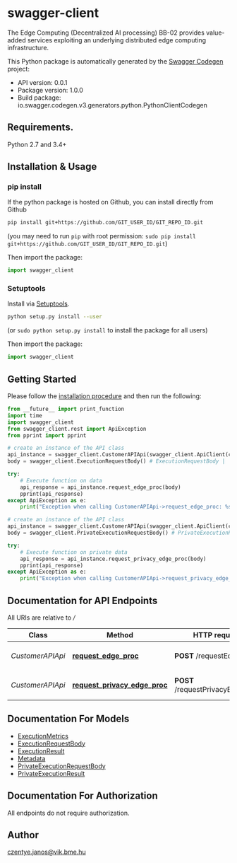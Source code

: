 # swagger-client
The Edge Computing (Decentralized AI processing) BB-02 provides value-added services exploiting an underlying distributed edge computing infrastructure.

This Python package is automatically generated by the [Swagger Codegen](https://github.com/swagger-api/swagger-codegen) project:

- API version: 0.0.1
- Package version: 1.0.0
- Build package: io.swagger.codegen.v3.generators.python.PythonClientCodegen

## Requirements.

Python 2.7 and 3.4+

## Installation & Usage
### pip install

If the python package is hosted on Github, you can install directly from Github

```sh
pip install git+https://github.com/GIT_USER_ID/GIT_REPO_ID.git
```
(you may need to run `pip` with root permission: `sudo pip install git+https://github.com/GIT_USER_ID/GIT_REPO_ID.git`)

Then import the package:
```python
import swagger_client 
```

### Setuptools

Install via [Setuptools](http://pypi.python.org/pypi/setuptools).

```sh
python setup.py install --user
```
(or `sudo python setup.py install` to install the package for all users)

Then import the package:
```python
import swagger_client
```

## Getting Started

Please follow the [installation procedure](#installation--usage) and then run the following:

```python
from __future__ import print_function
import time
import swagger_client
from swagger_client.rest import ApiException
from pprint import pprint

# create an instance of the API class
api_instance = swagger_client.CustomerAPIApi(swagger_client.ApiClient(configuration))
body = swagger_client.ExecutionRequestBody() # ExecutionRequestBody | 

try:
    # Execute function on data
    api_response = api_instance.request_edge_proc(body)
    pprint(api_response)
except ApiException as e:
    print("Exception when calling CustomerAPIApi->request_edge_proc: %s\n" % e)

# create an instance of the API class
api_instance = swagger_client.CustomerAPIApi(swagger_client.ApiClient(configuration))
body = swagger_client.PrivateExecutionRequestBody() # PrivateExecutionRequestBody | 

try:
    # Execute function on private data
    api_response = api_instance.request_privacy_edge_proc(body)
    pprint(api_response)
except ApiException as e:
    print("Exception when calling CustomerAPIApi->request_privacy_edge_proc: %s\n" % e)
```

## Documentation for API Endpoints

All URIs are relative to */*

Class | Method | HTTP request | Description
------------ | ------------- | ------------- | -------------
*CustomerAPIApi* | [**request_edge_proc**](docs/CustomerAPIApi.md#request_edge_proc) | **POST** /requestEdgeProc | Execute function on data
*CustomerAPIApi* | [**request_privacy_edge_proc**](docs/CustomerAPIApi.md#request_privacy_edge_proc) | **POST** /requestPrivacyEdgeProc | Execute function on private data

## Documentation For Models

 - [ExecutionMetrics](docs/ExecutionMetrics.md)
 - [ExecutionRequestBody](docs/ExecutionRequestBody.md)
 - [ExecutionResult](docs/ExecutionResult.md)
 - [Metadata](docs/Metadata.md)
 - [PrivateExecutionRequestBody](docs/PrivateExecutionRequestBody.md)
 - [PrivateExecutionResult](docs/PrivateExecutionResult.md)

## Documentation For Authorization

 All endpoints do not require authorization.


## Author

czentye.janos@vik.bme.hu

